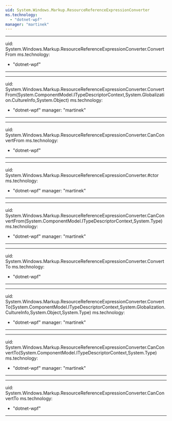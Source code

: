 ```yaml
---
uid: System.Windows.Markup.ResourceReferenceExpressionConverter
ms.technology: 
  - "dotnet-wpf"
manager: "martinek"
---
```


---
uid: System.Windows.Markup.ResourceReferenceExpressionConverter.ConvertFrom
ms.technology: 
  - "dotnet-wpf"
---

---
uid: System.Windows.Markup.ResourceReferenceExpressionConverter.ConvertFrom(System.ComponentModel.ITypeDescriptorContext,System.Globalization.CultureInfo,System.Object)
ms.technology: 
  - "dotnet-wpf"
manager: "martinek"
---

---
uid: System.Windows.Markup.ResourceReferenceExpressionConverter.CanConvertFrom
ms.technology: 
  - "dotnet-wpf"
---

---
uid: System.Windows.Markup.ResourceReferenceExpressionConverter.#ctor
ms.technology: 
  - "dotnet-wpf"
manager: "martinek"
---

---
uid: System.Windows.Markup.ResourceReferenceExpressionConverter.CanConvertFrom(System.ComponentModel.ITypeDescriptorContext,System.Type)
ms.technology: 
  - "dotnet-wpf"
manager: "martinek"
---

---
uid: System.Windows.Markup.ResourceReferenceExpressionConverter.ConvertTo
ms.technology: 
  - "dotnet-wpf"
---

---
uid: System.Windows.Markup.ResourceReferenceExpressionConverter.ConvertTo(System.ComponentModel.ITypeDescriptorContext,System.Globalization.CultureInfo,System.Object,System.Type)
ms.technology: 
  - "dotnet-wpf"
manager: "martinek"
---

---
uid: System.Windows.Markup.ResourceReferenceExpressionConverter.CanConvertTo(System.ComponentModel.ITypeDescriptorContext,System.Type)
ms.technology: 
  - "dotnet-wpf"
manager: "martinek"
---

---
uid: System.Windows.Markup.ResourceReferenceExpressionConverter.CanConvertTo
ms.technology: 
  - "dotnet-wpf"
---

